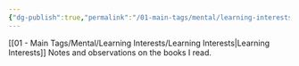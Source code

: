 ```yaml
---
{"dg-publish":true,"permalink":"/01-main-tags/mental/learning-interests/books/books/","created":"2024-11-27T11:52:41.632+05:30","updated":"2024-11-23T01:31:19.000+05:30"}
---
```


[[01 - Main Tags/Mental/Learning Interests/Learning Interests\|Learning Interests]]
Notes and observations on the books I read. 
